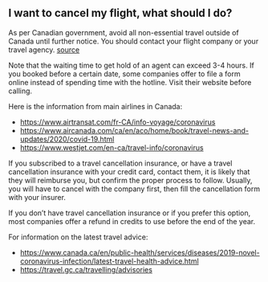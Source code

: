 ## I want to cancel my flight, what should I do?

As per Canadian government, avoid all non-essential travel outside of Canada until further notice. You should contact your flight company or your travel agency. [source](https://travel.gc.ca/travelling/advisories)

Note that the waiting time to get hold of an agent can exceed 3-4 hours. If you booked before a certain date, some companies offer to file a form online instead of spending time with the hotline. Visit their website before calling.

Here is the information from main airlines in Canada:

- https://www.airtransat.com/fr-CA/info-voyage/coronavirus
- https://www.aircanada.com/ca/en/aco/home/book/travel-news-and-updates/2020/covid-19.html
- https://www.westjet.com/en-ca/travel-info/coronavirus

If you subscribed to a travel cancellation insurance, or have a travel cancellation insurance with your credit card, contact them, it is likely that they will reimburse you, but confirm the proper process to follow.
Usually, you will have to cancel with the company first, then fill the cancellation form with your insurer.

If you don’t have travel cancellation insurance or if you prefer this option, most companies offer a refund in credits to use before the end of the year.

For information on the latest travel advice:

- https://www.canada.ca/en/public-health/services/diseases/2019-novel-coronavirus-infection/latest-travel-health-advice.html
- https://travel.gc.ca/travelling/advisories
